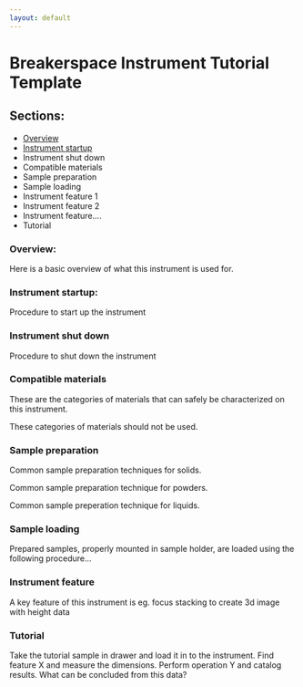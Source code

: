 ```yaml
---
layout: default
---
```

# Breakerspace Instrument Tutorial Template

## Sections:

* [Overview](#overview)
* [Instrument startup](#Instrument-startup)
* Instrument shut down
* Compatible materials
* Sample preparation
* Sample loading
* Instrument feature 1
* Instrument feature 2
* Instrument feature....
* Tutorial

### <a name="overview"></a> Overview:

Here is a basic overview of what this instrument is used for.

### Instrument startup:

Procedure to start up the instrument

### Instrument shut down

Procedure to shut down the instrument

### Compatible materials

These are the categories of materials that can safely be characterized on this instrument.

These categories of materials should not be used.

### Sample preparation

Common sample preparation techniques for solids.

Common sample preparation technique for powders.

Common sample preperation technique for liquids.

### Sample loading

Prepared samples, properly mounted in sample holder, are loaded using the following procedure...

### Instrument feature

A key feature of this instrument is eg. focus stacking to create 3d image with height data

### Tutorial

Take the tutorial sample in drawer and load it in to the instrument. Find feature X and measure the dimensions. Perform operation Y and catalog results. What can be concluded from this data?